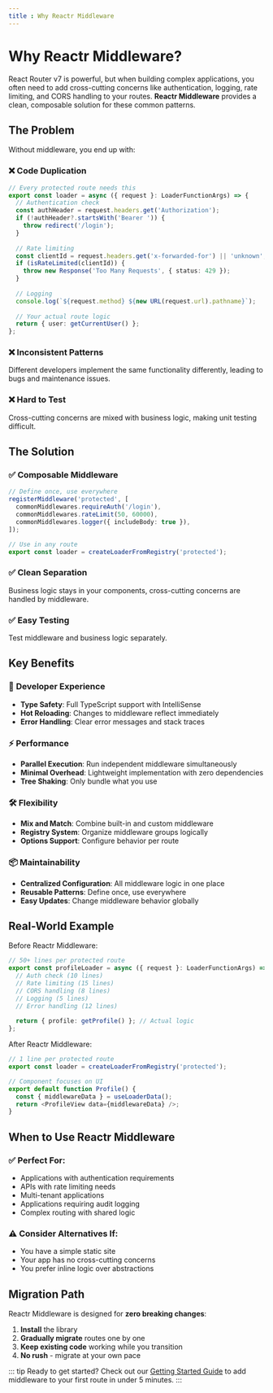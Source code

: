 ```yaml
---
title : Why Reactr Middleware
---
```


# Why Reactr Middleware?

React Router v7 is powerful, but when building complex applications, you often need to add cross-cutting concerns like authentication, logging, rate limiting, and CORS handling to your routes. **Reactr Middleware** provides a clean, composable solution for these common patterns.

## The Problem

Without middleware, you end up with:

### ❌ Code Duplication
```typescript
// Every protected route needs this
export const loader = async ({ request }: LoaderFunctionArgs) => {
  // Authentication check
  const authHeader = request.headers.get('Authorization');
  if (!authHeader?.startsWith('Bearer ')) {
    throw redirect('/login');
  }
  
  // Rate limiting
  const clientId = request.headers.get('x-forwarded-for') || 'unknown';
  if (isRateLimited(clientId)) {
    throw new Response('Too Many Requests', { status: 429 });
  }
  
  // Logging
  console.log(`${request.method} ${new URL(request.url).pathname}`);
  
  // Your actual route logic
  return { user: getCurrentUser() };
};
```

### ❌ Inconsistent Patterns
Different developers implement the same functionality differently, leading to bugs and maintenance issues.

### ❌ Hard to Test
Cross-cutting concerns are mixed with business logic, making unit testing difficult.

## The Solution

### ✅ **Composable Middleware**
```typescript
// Define once, use everywhere
registerMiddleware('protected', [
  commonMiddlewares.requireAuth('/login'),
  commonMiddlewares.rateLimit(50, 60000),
  commonMiddlewares.logger({ includeBody: true }),
]);

// Use in any route
export const loader = createLoaderFromRegistry('protected');
```

### ✅ **Clean Separation**
Business logic stays in your components, cross-cutting concerns are handled by middleware.

### ✅ **Easy Testing**
Test middleware and business logic separately.

## Key Benefits

### 🚀 **Developer Experience**
- **Type Safety**: Full TypeScript support with IntelliSense
- **Hot Reloading**: Changes to middleware reflect immediately
- **Error Handling**: Clear error messages and stack traces

### ⚡ **Performance**
- **Parallel Execution**: Run independent middleware simultaneously
- **Minimal Overhead**: Lightweight implementation with zero dependencies
- **Tree Shaking**: Only bundle what you use

### 🛠️ **Flexibility**
- **Mix and Match**: Combine built-in and custom middleware
- **Registry System**: Organize middleware groups logically
- **Options Support**: Configure behavior per route

### 📦 **Maintainability**
- **Centralized Configuration**: All middleware logic in one place
- **Reusable Patterns**: Define once, use everywhere
- **Easy Updates**: Change middleware behavior globally

## Real-World Example

Before Reactr Middleware:
```typescript
// 50+ lines per protected route
export const profileLoader = async ({ request }: LoaderFunctionArgs) => {
  // Auth check (10 lines)
  // Rate limiting (15 lines)
  // CORS handling (8 lines)
  // Logging (5 lines)
  // Error handling (12 lines)
  
  return { profile: getProfile() }; // Actual logic
};
```

After Reactr Middleware:
```typescript
// 1 line per protected route
export const loader = createLoaderFromRegistry('protected');

// Component focuses on UI
export default function Profile() {
  const { middlewareData } = useLoaderData();
  return <ProfileView data={middlewareData} />;
}
```

## When to Use Reactr Middleware

### ✅ **Perfect For:**
- Applications with authentication requirements
- APIs with rate limiting needs
- Multi-tenant applications
- Applications requiring audit logging
- Complex routing with shared logic

### ⚠️ **Consider Alternatives If:**
- You have a simple static site
- Your app has no cross-cutting concerns
- You prefer inline logic over abstractions

## Migration Path

Reactr Middleware is designed for **zero breaking changes**:

1. **Install** the library
2. **Gradually migrate** routes one by one
3. **Keep existing code** working while you transition
4. **No rush** - migrate at your own pace

::: tip Ready to get started?
Check out our [Getting Started Guide](/docs/v-1.0.0/getting-started) to add middleware to your first route in under 5 minutes.
:::